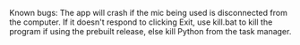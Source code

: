 Known bugs: The app will crash if the mic being used is disconnected from the computer. If it doesn't respond to clicking Exit, use kill.bat to kill the program if using the prebuilt release, else kill Python from the task manager.
